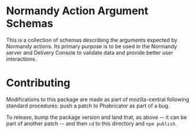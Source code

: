 # Normandy Action Argument Schemas

This is a collection of schemas describing the arguments expected by Normandy
actions. Its primary purpose is to be used in the Normandy server and Delivery
Console to validate data and provide better user interactions.

# Contributing

Modifications to this package are made as part of mozilla-central following
standard procedures: push a patch to Phabricator as part of a bug.

To release, bump the package version and land that, as above -- it can be part
of another patch -- and then `cd` to this directory and `npm publish`.
